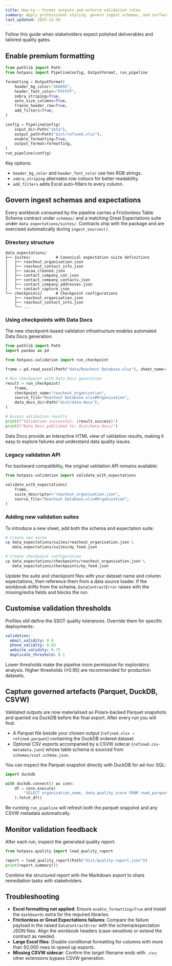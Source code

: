 ```yaml
---
title: How-to — format outputs and enforce validation rules
summary: Apply professional styling, govern ingest schemas, and surface parquet/CSVW artefacts for downstream tooling.
last_updated: 2025-12-26
---
```


Follow this guide when stakeholders expect polished deliverables and tailored quality gates.

## Enable premium formatting

```python
from pathlib import Path
from hotpass import PipelineConfig, OutputFormat, run_pipeline

formatting = OutputFormat(
    header_bg_color="366092",
    header_font_color="FFFFFF",
    zebra_striping=True,
    auto_size_columns=True,
    freeze_header_row=True,
    add_filters=True,
)

config = PipelineConfig(
    input_dir=Path("data"),
    output_path=Path("dist/refined.xlsx"),
    enable_formatting=True,
    output_format=formatting,
)
run_pipeline(config)
```

Key options:

- `header_bg_color` and `header_font_color` use hex RGB strings.
- `zebra_striping` alternates row colours for better readability.
- `add_filters` adds Excel auto-filters to every column.

## Govern ingest schemas and expectations

Every workbook consumed by the pipeline carries a Frictionless Table Schema contract under `schemas/` and a matching Great Expectations suite under `data_expectations/suites/`. Contracts ship with the package and are exercised automatically during `ingest_sources()`.

### Directory structure

```text
data_expectations/
├── suites/           # Canonical expectation suite definitions
│   ├── reachout_organisation.json
│   ├── reachout_contact_info.json
│   ├── sacaa_cleaned.json
│   ├── contact_company_cat.json
│   ├── contact_company_contacts.json
│   ├── contact_company_addresses.json
│   └── contact_capture.json
└── checkpoints/      # Checkpoint configurations
    ├── reachout_organisation.json
    ├── reachout_contact_info.json
    └── ...
```

### Using checkpoints with Data Docs

The new checkpoint-based validation infrastructure enables automated Data Docs generation:

```python
from pathlib import Path
import pandas as pd

from hotpass.validation import run_checkpoint

frame = pd.read_excel(Path("data/Reachout Database.xlsx"), sheet_name="Organisation")

# Run checkpoint with Data Docs generation
result = run_checkpoint(
    frame,
    checkpoint_name="reachout_organisation",
    source_file="Reachout Database.xlsx#Organisation",
    data_docs_dir=Path("dist/data-docs"),
)

# Access validation results
print(f"Validation successful: {result.success}")
print(f"Data Docs published to: dist/data-docs/")
```

Data Docs provide an interactive HTML view of validation results, making it easy to explore failures and understand data quality issues.

### Legacy validation API

For backward compatibility, the original validation API remains available:

```python
from hotpass.validation import validate_with_expectations

validate_with_expectations(
    frame,
    suite_descriptor="reachout_organisation.json",
    source_file="Reachout Database.xlsx#Organisation",
)
```

### Adding new validation suites

To introduce a new sheet, add both the schema and expectation suite:

```bash
# Create new suite
cp data_expectations/suites/reachout_organisation.json \
   data_expectations/suites/my_feed.json

# Create checkpoint configuration
cp data_expectations/checkpoints/reachout_organisation.json \
   data_expectations/checkpoints/my_feed.json
```

Update the suite and checkpoint files with your dataset name and column expectations, then reference them from a data source loader. If the workbook drifts from the schema, `DataContractError` raises with the missing/extra fields and blocks the run.

## Customise validation thresholds

Profiles still define the SSOT quality tolerances. Override them for specific deployments:

```yaml
validation:
  email_validity: 0.9
  phone_validity: 0.85
  website_validity: 0.75
  duplicate_threshold: 0.1
```

Lower thresholds make the pipeline more permissive for exploratory analysis. Higher thresholds (≥0.95) are recommended for production datasets.

## Capture governed artefacts (Parquet, DuckDB, CSVW)

Validated outputs are now materialised as Polars-backed Parquet snapshots and queried via DuckDB before the final export. After every run you will find:

- A Parquet file beside your chosen output (`refined.xlsx → refined.parquet`) containing the DuckDB ordered dataset.
- Optional CSV exports accompanied by a CSVW sidecar (`refined.csv-metadata.json`) whose table schema is sourced from `schemas/ssot.schema.json`.

You can inspect the Parquet snapshot directly with DuckDB for ad-hoc SQL:

```python
import duckdb

with duckdb.connect() as conn:
    df = conn.execute(
        "SELECT organization_name, data_quality_score FROM read_parquet('dist/refined.parquet') ORDER BY data_quality_score DESC"
    ).fetch_df()
```

Re-running `run_pipeline` will refresh both the parquet snapshot and any CSVW metadata automatically.

## Monitor validation feedback

After each run, inspect the generated quality report:

```python
from hotpass.quality import load_quality_report

report = load_quality_report(Path("dist/quality-report.json"))
print(report.summary())
```

Combine the structured report with the Markdown export to share remediation tasks with stakeholders.

## Troubleshooting

- **Excel formatting not applied**: Ensure `enable_formatting=True` and install the `dashboards` extra for the required libraries.
- **Frictionless or Great Expectations failures**: Compare the failure payload in the raised `DataContractError` with the schema/expectation JSON files. Align the workbook headers (case-sensitive) or extend the contract as needed.
- **Large Excel files**: Disable conditional formatting for columns with more than 50,000 rows to speed up exports.
- **Missing CSVW sidecar**: Confirm the target filename ends with `.csv`; other extensions bypass CSVW generation.
